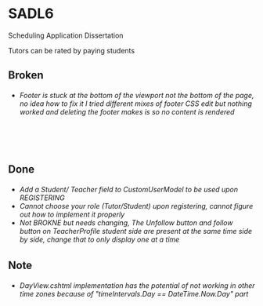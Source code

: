 # SADL6
Scheduling Application Dissertation

Tutors can be rated by paying students</br>

<h2>Broken</h2>
<h6>
  <ul>
    <li>Footer is stuck at the bottom of the viewport not the bottom of the page, no idea how to fix it I tried different mixes of footer CSS edit but nothing worked and deleting the footer makes is so no content is rendered</li>

  </ul>
</h6>

</br>
</br>

<h2>Done</h2>
<h6>
  <ul>
    <li>Add a Student/ Teacher field to CustomUserModel to be used upon REGISTERING</li>
    <li>Cannot choose your role (Tutor/Student) upon registering, cannot figure out how to implement it properly</li>
    <li>Not BROKNE but needs changing, The Unfollow button and follow button on TeacherProfile student side are present at the same time side by side, change that to only display one at a time</li>
  </ul>
</h6>

<h2>Note</h2>
<h6>
  <ul>
    <li>DayView.cshtml implementation has the potential of not working in other time zones because of "timeIntervals.Day == DateTime.Now.Day" part</li>
  </ul>
</h6>
